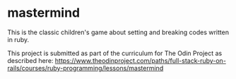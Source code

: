# mastermind
This is the classic children's game about setting and breaking codes written in ruby.

This project is submitted as part of the curriculum for The Odin Project as described here: https://www.theodinproject.com/paths/full-stack-ruby-on-rails/courses/ruby-programming/lessons/mastermind
